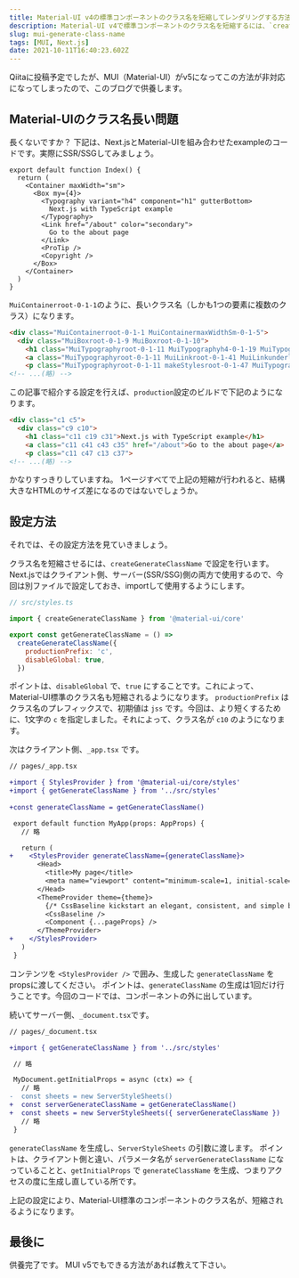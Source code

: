 ```yaml
---
title: Material-UI v4の標準コンポーネントのクラス名を短縮してレンダリングする方法
description: Material-UI v4で標準コンポーネントのクラス名を短縮するには、`createGenerateClassName` を使用します。このページでは、その `createGenerateClassName` の設定方法を紹介します。
slug: mui-generate-class-name
tags: [MUI, Next.js]
date: 2021-10-11T16:40:23.602Z
---
```


Qiitaに投稿予定でしたが、MUI（Material-UI）がv5になってこの方法が非対応になってしまったので、このブログで供養します。


## Material-UIのクラス名長い問題

長くないですか？
下記は、Next.jsとMaterial-UIを組み合わせたexampleのコードです。実際にSSR/SSGしてみましょう。

```tsx
export default function Index() {
  return (
    <Container maxWidth="sm">
      <Box my={4}>
        <Typography variant="h4" component="h1" gutterBottom>
          Next.js with TypeScript example
        </Typography>
        <Link href="/about" color="secondary">
          Go to the about page
        </Link>
        <ProTip />
        <Copyright />
      </Box>
    </Container>
  )
}
```

`MuiContainerroot-0-1-1`のように、長いクラス名（しかも1つの要素に複数のクラス）になります。

```html
<div class="MuiContainerroot-0-1-1 MuiContainermaxWidthSm-0-1-5">
  <div class="MuiBoxroot-0-1-9 MuiBoxroot-0-1-10">
    <h1 class="MuiTypographyroot-0-1-11 MuiTypographyh4-0-1-19 MuiTypographygutterBottom-0-1-31">Next.js with TypeScript example</h1>
    <a class="MuiTypographyroot-0-1-11 MuiLinkroot-0-1-41 MuiLinkunderlineHover-0-1-43 MuiTypographycolorSecondary-0-1-35" href="/about">Go to the about page</a>
    <p class="MuiTypographyroot-0-1-11 makeStylesroot-0-1-47 MuiTypographybody1-0-1-13 MuiTypographycolorTextSecondary-0-1-37">
<!-- ...(略) -->
```

この記事で紹介する設定を行えば、`production`設定のビルドで下記のようになります。

```html
<div class="c1 c5">
  <div class="c9 c10">
    <h1 class="c11 c19 c31">Next.js with TypeScript example</h1>
    <a class="c11 c41 c43 c35" href="/about">Go to the about page</a>
    <p class="c11 c47 c13 c37">
<!-- ...(略) -->
```

かなりすっきりしていますね。
1ページすべてで上記の短縮が行われると、結構大きなHTMLのサイズ差になるのではないでしょうか。


## 設定方法

それでは、その設定方法を見ていきましょう。

クラス名を短縮させるには、`createGenerateClassName` で設定を行います。
Next.jsではクライアント側、サーバー(SSR/SSG)側の両方で使用するので、今回は別ファイルで設定しておき、importして使用するようにします。

```js
// src/styles.ts

import { createGenerateClassName } from '@material-ui/core'

export const getGenerateClassName = () =>
  createGenerateClassName({
    productionPrefix: 'c',
    disableGlobal: true,
  })

```

ポイントは、`disableGlobal` で、`true` にすることです。これによって、Material-UI標準のクラス名も短縮されるようになります。
`productionPrefix` はクラス名のプレフィックスで、初期値は `jss` です。今回は、より短くするために、1文字の `c` を指定しました。それによって、クラス名が `c10` のようになります。

次はクライアント側、`_app.tsx` です。

```diff
// pages/_app.tsx

+import { StylesProvider } from '@material-ui/core/styles'
+import { getGenerateClassName } from '../src/styles'
 
+const generateClassName = getGenerateClassName()

 export default function MyApp(props: AppProps) {
   // 略

   return (
+    <StylesProvider generateClassName={generateClassName}>
       <Head>
         <title>My page</title>
         <meta name="viewport" content="minimum-scale=1, initial-scale=1, width=device-width" />
       </Head>
       <ThemeProvider theme={theme}>
         {/* CssBaseline kickstart an elegant, consistent, and simple baseline to build upon. */}
         <CssBaseline />
         <Component {...pageProps} />
       </ThemeProvider>
+    </StylesProvider>
   )
 }
```

コンテンツを `<StylesProvider />` で囲み、生成した `generateClassName` をpropsに渡してください。
ポイントは、`generateClassName` の生成は1回だけ行うことです。今回のコードでは、コンポーネントの外に出しています。

続いてサーバー側、`_document.tsx`です。

```diff
// pages/_document.tsx

+import { getGenerateClassName } from '../src/styles'

 // 略

 MyDocument.getInitialProps = async (ctx) => {
   // 略
-  const sheets = new ServerStyleSheets()
+  const serverGenerateClassName = getGenerateClassName()
+  const sheets = new ServerStyleSheets({ serverGenerateClassName })
   // 略
 }
```

`generateClassName` を生成し、`ServerStyleSheets` の引数に渡します。
ポイントは、クライアント側と違い、パラメータ名が `serverGenerateClassName` になっていることと、`getInitialProps` で `generateClassName` を生成、つまりアクセスの度に生成し直している所です。

上記の設定により、Material-UI標準のコンポーネントのクラス名が、短縮されるようになります。

## 最後に

供養完了です。
MUI v5でもできる方法があれば教えて下さい。
